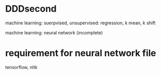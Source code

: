 # DDDsecond
machine learning: suerpvised, unsupervised: regression, k mean, k shift

machine learning: neural network (incomplete)

# requirement for neural network file
tensorflow, nltk